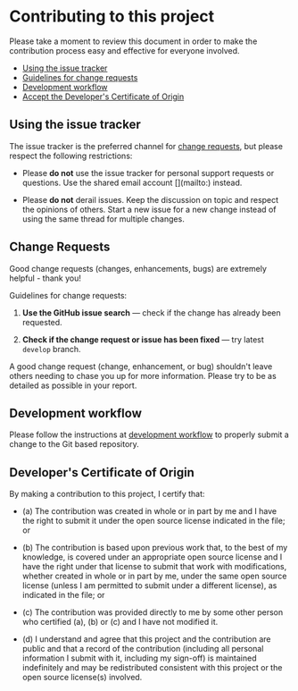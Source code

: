 # Contributing to this project

Please take a moment to review this document in order to make the contribution process easy and effective for everyone involved.

- [Using the issue tracker](#issue_tracker)
- [Guidelines for change requests](#change_requests)
- [Development workflow](#dev_workflow)
- [Accept the Developer's Certificate of Origin](#developers-certificate-of-origin)

<a name="issue_tracker"></a>

## Using the issue tracker

The issue tracker is the preferred channel for [change requests](#change_requests), but please respect the following restrictions:

- Please **do not** use the issue tracker for personal support requests or questions. Use the shared email account [<insert email here>](mailto:<insert email here>) instead.

- Please **do not** derail issues. Keep the discussion on topic and respect the opinions of others. Start a new issue for a new change instead of using the same thread for multiple changes.

<a name="change_requests"></a>

## Change Requests

Good change requests (changes, enhancements, bugs) are extremely helpful - thank you!

Guidelines for change requests:

1. **Use the GitHub issue search** &mdash; check if the change has already been requested.

2. **Check if the change request or issue has been fixed** &mdash; try latest `develop` branch.

A good change request (change, enhancement, or bug) shouldn't leave others needing to chase you up for more information. Please try to be as detailed as possible in your report.

<a id="dev_workflow"></a>

## Development workflow

Please follow the instructions at [development workflow](development_workflow.md) to properly submit a change to the Git based repository.

<a id="developers-certificate-of-origin"></a>

## Developer's Certificate of Origin

By making a contribution to this project, I certify that:

- (a) The contribution was created in whole or in part by me and I
  have the right to submit it under the open source license
  indicated in the file; or

- (b) The contribution is based upon previous work that, to the best
  of my knowledge, is covered under an appropriate open source
  license and I have the right under that license to submit that
  work with modifications, whether created in whole or in part
  by me, under the same open source license (unless I am
  permitted to submit under a different license), as indicated
  in the file; or

- (c) The contribution was provided directly to me by some other
  person who certified (a), (b) or (c) and I have not modified
  it.

- (d) I understand and agree that this project and the contribution
  are public and that a record of the contribution (including all
  personal information I submit with it, including my sign-off) is
  maintained indefinitely and may be redistributed consistent with
  this project or the open source license(s) involved.
